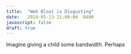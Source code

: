 ```yaml
---
title:  "Web Bloat is Disgusting"
date:   2019-05-13 21:00:00 -0400
javascript: false
draft: true
---
```

Imagine giving a child some bandwidth. Perhaps 
